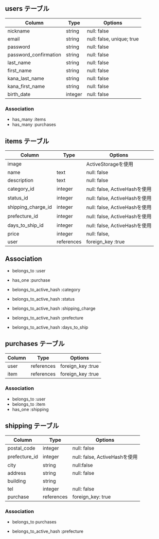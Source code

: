 ## users テーブル

|Column                 |Type     |Options                    |
|-----------------------|---------|---------------------------|
| nickname              | string  | null: false               |
| email                 | string  | null: false, unique; true |
| password              | string  | null: false               |
| password_confirmation | string  | null: false               |
| last_name             | string  | null: false               |
| first_name            | string  | null: false               |
| kana_last_name        | string  | null: false               |
| kana_first_name       | string  | null: false               |
| birth_date            | integer | null: false               |


### Association
- has_many :items
- has_many :purchases


## items テーブル
|Column              |Type        |Options                       |
|--------------------|------------|------------------------------|
| image              |            | ActiveStorageを使用           |
| name               | text       | null: false                  |
| description        | text       | null: false                  |
| category_id        | integer    | null: false, ActiveHashを使用 |
| status_id          | integer    | null: false, ActiveHashを使用 |
| shipping_charge_id | integer    | null: false, ActiveHashを使用 |
| prefecture_id      | integer    | null: false, ActiveHashを使用 |
| days_to_ship_id    | integer    | null: false, ActiveHashを使用 |
| price              | integer    | null: false,                 |
| user               | references | foreign_key :true            |

## Association
- belongs_to :user
- has_one :purchase

- belongs_to_active_hash :category
- belongs_to_active_hash :status
- belongs_to_active_hash :shipping_charge
- belongs_to_active_hash :prefecture
- belongs_to_active_hash :days_to_ship

## purchases テーブル

|Column|Type        |Options                    |
|------|------------|---------------------------|
| user | references | foreign_key :true         |
| item | references | foreign_key :true         |

### Association
- belongs_to :user
- belongs_to :item
- has_one :shipping

## shipping テーブル

|Column         |Type        |Options                       |
|---------------|------------|------------------------------|
| postal_code   | integer    | null: false                  |
| prefecture_id | integer    | null: false, ActiveHashを使用 |
| city          | string     | null:false                   |
| address       | string     | null: false                  |
| building      | string     |                              |
| tel           | integer    | null: false                  |
| purchase      | references | foreign_key: true            |


### Association
- belongs_to purchases

- belongs_to_active_hash :prefecture

